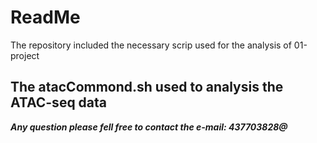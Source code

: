# ReadMe
The repository included the necessary scrip used for the analysis of 01-project 

## The atacCommond.sh used to analysis the ATAC-seq data  
 

***Any question please fell free to contact the e-mail: 437703828@***
